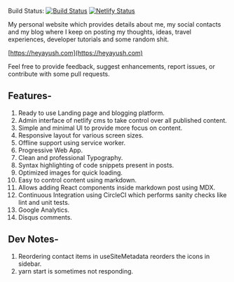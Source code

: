 Build Status: [![Build Status](https://circleci.com/gh/heyayush/heyayush-v2/tree/master.svg?style=svg)](https://circleci.com/gh/heyayush/heyayush-v2/tree/master) [![Netlify Status](https://api.netlify.com/api/v1/badges/549112de-29df-44fe-b5a7-04649b48ce25/deploy-status)](https://app.netlify.com/sites/ayush-sharma/deploys)

My personal website which provides details about me, my social contacts and my blog where I keep on posting my thoughts, ideas, travel experiences, developer tutorials and some random shit.

[https://heyayush.com](https://heyayush.com)

Feel free to provide feedback, suggest enhancements, report issues, or contribute with some pull requests.

## Features-

1. Ready to use Landing page and blogging platform.
2. Admin interface of netlify cms to take control over all published content.
3. Simple and minimal UI to provide more focus on content.
4. Responsive layout for various screen sizes.
5. Offline support using service worker.
6. Progressive Web App.
7. Clean and professional Typography.
8. Syntax highlighting of code snippets present in posts.
9. Optimized images for quick loading.
10. Easy to control content using markdown.
11. Allows adding React components inside markdown post using MDX.
12. Continuous Integration using CircleCI which performs sanity checks like lint and unit tests.
13. Google Analytics.
14. Disqus comments.

## Dev Notes-

1. Reordering contact items in useSiteMetadata reorders the icons in sidebar.
2. yarn start is sometimes not responding.
